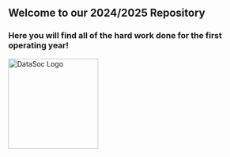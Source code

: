 ## Welcome to our 2024/2025 Repository

### Here you will find all of the hard work done for the first operating year!

<img width="182" alt="DataSoc Logo" src="https://github.com/user-attachments/assets/cefe7226-d434-42f0-88cc-493920ea0c61" />
